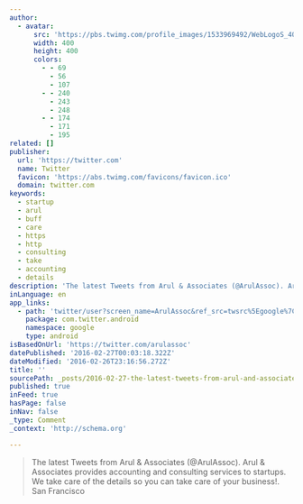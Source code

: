 ```yaml
---
author:
  - avatar:
      src: 'https://pbs.twimg.com/profile_images/1533969492/WebLogoS_400x400.jpg'
      width: 400
      height: 400
      colors:
        - - 69
          - 56
          - 107
        - - 240
          - 243
          - 248
        - - 174
          - 171
          - 195
related: []
publisher:
  url: 'https://twitter.com'
  name: Twitter
  favicon: 'https://abs.twimg.com/favicons/favicon.ico'
  domain: twitter.com
keywords:
  - startup
  - arul
  - buff
  - care
  - https
  - http
  - consulting
  - take
  - accounting
  - details
description: 'The latest Tweets from Arul & Associates (@ArulAssoc). Arul & Associates provides accounting and consulting services to startups. We take care of the details so you can take care of your business!. San Francisco'
inLanguage: en
app_links:
  - path: 'twitter/user?screen_name=ArulAssoc&ref_src=twsrc%5Egoogle%7Ctwcamp%5Eandroidseo%7Ctwgr%5Eprofile'
    package: com.twitter.android
    namespace: google
    type: android
isBasedOnUrl: 'https://twitter.com/arulassoc'
datePublished: '2016-02-27T00:03:18.322Z'
dateModified: '2016-02-26T23:16:56.272Z'
title: ''
sourcePath: _posts/2016-02-27-the-latest-tweets-from-arul-and-associates-arulassoc-arul.md
published: true
inFeed: true
hasPage: false
inNav: false
_type: Comment
_context: 'http://schema.org'

---
```

> The latest Tweets from Arul & Associates &lpar;&commat;ArulAssoc&rpar;&period; Arul & Associates provides accounting and consulting services to startups&period; We take care of the details so you can take care of your business&excl;&period; San Francisco